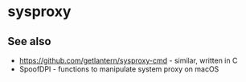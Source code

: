 # sysproxy

## See also

- https://github.com/getlantern/sysproxy-cmd - similar, written in C
- SpoofDPI - functions to manipulate system proxy on macOS